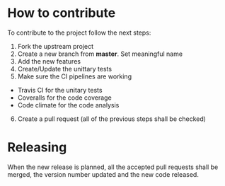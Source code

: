 # How to contribute

To contribute to the project follow the next steps:

1. Fork the upstream project
2. Create a new branch from **master**. Set meaningful name
3. Add the new features
4. Create/Update the unittary tests
5. Make sure the CI pipelines are working
  - Travis CI for the unitary tests
  - Coveralls for the code coverage
  - Code climate for the code analysis
6. Create a pull request (all of the previous steps shall be checked)

# Releasing

When the new release is planned, all the accepted pull requests shall be merged,
the version number updated and the new code released.
